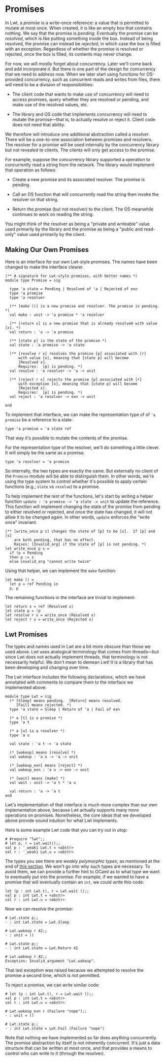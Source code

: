 # Promises

In Lwt, a *promise* is a write-once reference: a value that is permitted
to mutate at most once.  When created, it is like an empty box that
contains nothing.  We say that the promise is *pending*. Eventually the
promise can be *resolved*, which is like putting something inside the
box.  Instead of being resolved, the promise can instead be *rejected*,
in which case the box is filled with an exception. Regardless of whether
the promise is resolved or rejected, once the box is filled, its
contents may never change.

For now, we will mostly forget about concurrency.  Later we'll come back
and add incorporate it.  But there is one part of the design for
concurrency that we need to address now.  When we later start
using functions for OS-provided concurrency, such as concurrent
reads and writes from files, there will need to be a division
of responsibilities:

* The client code that wants to make use of concurrency will need
  to access promises, query whether they are resolved or pending,
  and make use of the resolved values, etc.

* The library and OS code that implements concurrency will need
  to mutate the promise&mdash;that is, to actually resolve or reject it.
  Client code does not need that ability.
  
We therefore will introduce one additional abstraction called
a *resolver*.  There will be a one-to-one association between promises
and resolvers.  The resolver for a promise will be used internally
by the concurrency library but not revealed to clients.  The clients
will only get access to the promise.

For example, suppose the concurrency library supported a operation
to concurrently read a string from the network.  The library would 
implement that operation as follows:

* Create a new promise and its associated resolver.  The promise is
  pending.
  
* Call an OS function that will concurrently read the string then
  invoke the resolver on that string.
  
* Return the promise (but not resolver) to the client.  The OS
  meanwhile continues to work on reading the string.
  
You might think of the resolver as being a "private and writeable" value
used primarily by the library and the promise as being a "public and
read-only" value used primarily by the client.

## Making Our Own Promises

Here is an interface for our own Lwt-style promises.  The names have
been changed to make the interface clearer.
```
(** A signature for Lwt-style promises, with better names *)
module type Promise = sig

  type 'a state = Pending | Resolved of 'a | Rejected of exn
  type 'a promise
  type 'a resolver

  (** [make ()] is a new promise and resolver. The promise is pending. *)
  val make : unit -> 'a promise * 'a resolver

  (** [return x] is a new promise that is already resolved with value [x]. *)
  val return : 'a -> 'a promise

  (** [state p] is the state of the promise *)
  val state : 'a promise -> 'a state

  (** [resolve r x] resolves the promise [p] associated with [r]
      with value [x], meaning that [state p] will become 
      [Resolved x].
      Requires:  [p] is pending. *)
  val resolve : 'a resolver -> 'a -> unit

  (** [reject r x] rejects the promise [p] associated with [r]
      with exception [x], meaning that [state p] will become
      [Rejected x].
      Requires:  [p] is pending. *)
  val reject : 'a resolver -> exn -> unit

end
```

To implement that interface, we can make the representation type of
of `'a promise` be a reference to a state:
```
type 'a promise = 'a state ref
```
That way it's possible to mutate the contents of the promise.

For the representation type of the resolver, we'll do something
a little clever.  It will simply be the same as a promise.
```
type 'a resolver = 'a promise
```
So internally, the two types are exactly the same.  But externally
no client of the `Promise` module will be able to distinguish them.
In other words, we're using the type system to control whether
it's possible to apply certain functions (e.g., `state` vs `resolve`)
to a promise.

To help implement the rest of the functions, let's start by
writing a helper function `update : 'a promise -> 'a state -> unit`
to update the reference.  This function will implement changing
the state of the promise from pending to either resolved or rejected,
and once the state has changed, it will not allow it to be changed
again.  In other words, `update` enforces the "write once" invariant.
```
(** [write_once p s] changes the state of [p] to be [s].  If [p] and [s]
    are both pending, that has no effect.
    Raises: [Invalid_arg] if the state of [p] is not pending. *)
let write_once p s = 
  if !p = Pending
  then p := s
  else invalid_arg "cannot write twice"
```

Using that helper, we can implement the `make` function:
```
let make () = 
  let p = ref Pending in
  p, p
```

The remaining functions in the interface are trivial to implement:
```
let return x = ref (Resolved x)
let state p = !p
let resolve r x = write_once (Resolved x)
let reject r x = write_once (Rejected x)  
```

## Lwt Promises

The types and names used in Lwt are a bit more obscure than those we
used above.  Lwt uses analogical terminology that comes from
threads&mdash;but since Lwt does not actually implement threads, that
terminology is not necessarily helpful. We don't mean to demean Lwt!
It is a library that has been developing and changing over time.

The Lwt interface includes the following declarations, which
we have annotated with comments to compare them to the interface
we implemented above:
```
module type Lwt = sig
  (* [Sleep] means pending.  [Return] means resolved.
     [Fail] means rejected. *)
  type 'a state = Sleep | Return of 'a | Fail of exn
  
  (* a [t] is a promise *)
  type 'a t
  
  (* a [u] is a resolver *)
  type 'a u

  val state : 'a t -> 'a state
  
  (* [wakeup] means [resolve] *)
  val wakeup : 'a u -> 'a -> unit
  
  (* [wakeup_exn] means [reject] *)
  val wakeup_exn : 'a u -> exn -> unit
  
  (* [wait] means [make] *)
  val wait : unit -> 'a t * 'a u
  
  val return : 'a -> 'a t
end
```

Lwt's implementation of that interface is much more complex
than our own implementation above, because Lwt actually supports
many more operations on promises.  Nonetheless, the core ideas
that we developed above provide sound intuition for what Lwt
implements.

Here is some example Lwt code that you can try out in utop:
```
# #require "lwt";;
# let p, r = Lwt.wait();;
val p : '_weak1 Lwt.t = <abstr>
val r : '_weak1 Lwt.u = <abstr>
```

The types you see there are *weakly polymorphic types*, as mentioned at
the end of [this section](ex_mutable_stack.html). We won't go into why
such types are necessary.  To avoid them, we can provide a further
hint to OCaml as to what type we want to eventually put into the promise.
For example, if we wanted to have a promise that will eventually contain
an `int`, we could write this code:
```
let (p : int Lwt.t), r = Lwt.wait ();;
val p : int Lwt.t = <abstr>
val r : int Lwt.u = <abstr>
```

Now we can resolve the promise:
```
# Lwt.state p;;
- : int Lwt.state = Lwt.Sleep

# Lwt.wakeup r 42;;
- : unit = ()

# Lwt.state p;;
- : int Lwt.state = Lwt.Return 42

# Lwt.wakeup r 42;;
Exception: Invalid_argument "Lwt.wakeup".
```

That last exception was raised because we attempted to resolve
the promise a second time, which is not permitted.

To reject a promise, we can write similar code:
```
# let (p : int Lwt.t), r = Lwt.wait ();;
val p : int Lwt.t = <abstr>
val r : int Lwt.u = <abstr>

# Lwt.wakeup_exn r (Failure "nope");;
- : unit = ()

# Lwt.state p;;
- : int Lwt.state = Lwt.Fail (Failure "nope")
```

Note that nothing we have implemented so far does anything concurrently.
The promise abstraction by itself is not inherently concurrent.  It's
just a data structure that can be written at most once, and that provides
a means to control who can write to it (through the resolver).
